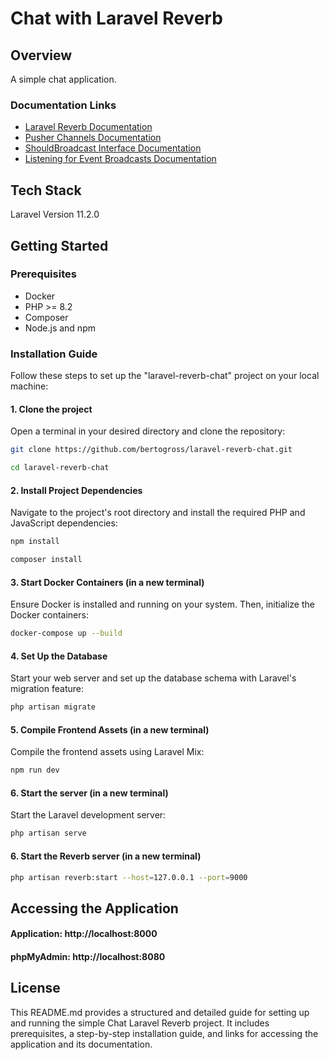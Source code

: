 # Chat with Laravel Reverb

## Overview
A simple chat application.

### Documentation Links
- [Laravel Reverb Documentation](https://laravel.com/docs/11.x/reverb)
- [Pusher Channels Documentation](https://laravel.com/docs/11.x/broadcasting#client-pusher-channels)
- [ShouldBroadcast Interface Documentation](https://laravel.com/docs/11.x/broadcasting#the-shouldbroadcast-interface)
- [Listening for Event Broadcasts Documentation](https://laravel.com/docs/11.x/broadcasting#listening-for-event-broadcasts)

## Tech Stack
Laravel Version 11.2.0

## Getting Started

### Prerequisites
- Docker
- PHP >= 8.2
- Composer
- Node.js and npm

### Installation Guide
Follow these steps to set up the "laravel-reverb-chat" project on your local machine:

#### 1. Clone the project
Open a terminal in your desired directory and clone the repository:
```bash
git clone https://github.com/bertogross/laravel-reverb-chat.git
```
```bash
cd laravel-reverb-chat
```

#### 2. Install Project Dependencies
Navigate to the project's root directory and install the required PHP and JavaScript dependencies:
```bash
npm install
```
```bash
composer install
```

#### 3. Start Docker Containers (in a new terminal)
Ensure Docker is installed and running on your system. Then, initialize the Docker containers:
```bash
docker-compose up --build
```

#### 4. Set Up the Database
Start your web server and set up the database schema with Laravel's migration feature:
```bash 
php artisan migrate 
```

#### 5. Compile Frontend Assets (in a new terminal)
Compile the frontend assets using Laravel Mix:
```bash 
npm run dev
```

#### 6. Start the server (in a new terminal)
Start the Laravel development server:
```bash 
php artisan serve
```


#### 6. Start the Reverb server (in a new terminal)
```bash 
php artisan reverb:start --host=127.0.0.1 --port=9000
```

## Accessing the Application
#### Application: http://localhost:8000
#### phpMyAdmin: http://localhost:8080

## License
This README.md provides a structured and detailed guide for setting up and running the simple Chat Laravel Reverb project. It includes prerequisites, a step-by-step installation guide, and links for accessing the application and its documentation.
